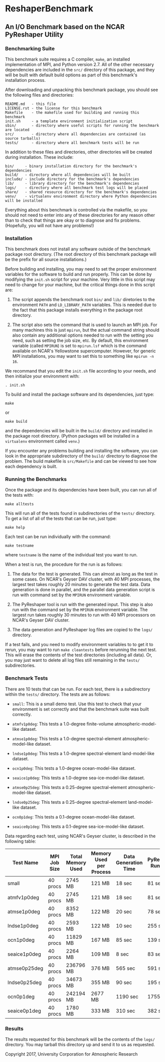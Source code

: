 # ReshaperBenchmark

## An I/O Benchmark based on the NCAR PyReshaper Utility

### Benchmarking Suite 

This benchmark suite requires a C compiler, `make`, an installed implementation of MPI, and
Python version 2.7.  All of the other necessary dependencies are included in the `src/`
directory of this package, and they will be built with default build options as part of this
benchmark's installation process.

After downloading and unpacking this benchmark package, you should see the following files and
directories:

    README.md   - this file
    LICENSE.rst - the license for this benchmark
    Makefile    - the makefile used for building and running this benchmark
    init.sh     - a template environment initialization script
    sbin/       - directory where useful scripts for running the benchmark are located
    src/        - directory where all dependencies are contained (as source tarballs)
    tests/      - directory where all benchmark tests will be run

In addition to these files and directories, other directories will be created during installation.
These include:

    bin/     - binary installation directory for the benchmark's dependencies
    build/   - directory where all dependencies will be built
    include/ - include directory for the benchmark's dependencies
    lib/     - library directory for the benchmark's dependencies
    logs/    - directory where all benchmark test logs will be placed
    share/   - shared resource directory for the benchmark's dependencies
    venv/    - virtualenv environment directory where Python dependencies will be installed

Everything about this benchmark is controlled via the makefile, so you should not need to enter
into any of these directories for any reason other than to check that things are okay or to 
diagnose and fix problems.  (Hopefully, you will not have any problems!)

### Installation

This benchmark does not install any software outside of the benchmark package root directory.
(The root directory of this benchmark package will be the prefix for all source installations.)

Before building and installing, you may need to set the proper environment variables for the
software to build and run properly.  This can be done by modifying the `init.sh` script
for your machine.  Very little in this script may need to change for your machine, but the
critical things done in this script are:

1. The script appends the benchmark root `bin/` and `lib/` diretories to the environment `PATH` and
`LD_LIBRARY_PATH` variables.  This is needed due to the fact that this package installs everything
in the package root directory.

2. The script also sets the command that is used to launch an MPI job.  For many machines this
is just `mpirun`, but the actual command string should also contain any additional options needed
to run with the setting you need, such as setting the job size, etc.  By default, this environment
variable (called `MPIRUN`) is set to `mpirun.lsf` which is the command available on NCAR's Yellowstone
supercomputer.  However, for generic MPI installations, you may want to set this to something like 
`mpirun -n 16`.

We recommand that you edit the `init.sh` file according to your needs, and then initialize your environment with:

    . init.sh

To build and install the package software and its dependencies, just type:

    make

or

    make build

and the dependencies will be built in the `build/` directory and installed in the package
root directory.  (Python packages will be installed in a `virtualenv` environment called
`venv`.)

If you encounter any problems building and installing the software, you can look in the
appropriate subdirectory of the `build/` directory to diagnose the problem.  The build
makefile is `src/Makefile` and can be viewed to see how each dependency is built.

### Running the Benchmarks

Once the package and its dependencies have been built, you can run all of the tests with:

    make alltests

This will run all of the tests found in subdirectories of the `tests/` directory.  To get
a list of all of the tests that can be run, just type:

    make help

Each test can be run individually with the command:

    make testname

where `testname` is the name of the individual test you want to run.

When a test is run, the procedure for the run is as follows:

1. The data for the test is generated.  This can almost as long as the test in some cases.
On NCAR's Geyser DAV cluster, with 40 MPI processes, the largest test takes roughly 
20 minutes to generate the test data.  Data generation is done in parallel, and the parallel
data generation script is run with command set by the `MPIRUN` environment variable.

2. The PyReshaper tool is run with the generated input.  This step is also run with the command
set by the `MPIRUN` environment variable.  The largest run takes roughly 30 minutes to run with
40 MPI processors on NCAR's Geyser DAV cluster.

3. The data generation and PyReshaper log files are copied to the `logs/` directory.

If a test fails, and you need to modify environment variables to to get it to rerun, you may
want to run `make cleantests` before rerunning the next test.  This will erase the contents of
the test directories (including all data).  Or, you may just want to delete all log files still
remaining in the `tests/` subdirectories.

### Benchmark Tests

There are 10 tests that can be run.  For each test, there is a subdirectory within the `tests/`
directory.  The tests are as follows:

- `small`: This is a small demo test.  Use this test to check that your environment is set
correctly and that the benchmark suite was built correctly.

- `atmfv1p0deg`: This tests a 1.0-degree finite-volume atmospheric-model-like dataset.

- `atmse1p0deg`: This tests a 1.0-degree spectral-element atmospheric-model-like dataset.

- `lndse1p0deg`: This tests a 1.0-degree spectral-element land-model-like dataset.

- `ocn1p0deg`: This tests a 1.0-degree ocean-model-like dataset.

- `seaice1p0deg`: This tests a 1.0-degree sea-ice-model-like dataset.

- `atmse0p25deg`: This tests a 0.25-degree spectral-element atmospheric-model-like dataset.

- `lndse0p25deg`: This tests a 0.25-degree spectral-element land-model-like dataset.

- `ocn0p1deg`: This tests a 0.1-degree ocean-model-like dataset.

- `seaice0p1deg`: This tests a 0.1-degree sea-ice-model-like dataset.

Data regarding each test, using NCAR's Geyser cluster, is described in the following table:

| Test Name    | MPI Job Size | Total Memory Used | Memory Used per Process | Data Generation Time | PyReshaper Run Time | 
|--------------|--------------|-------------------|-------------------------|----------------------|---------------------|
| small        | 40 procs     | 2745 MB           | 121 MB                  | 18 sec               | 81 sec              |
| atmfv1p0deg  | 40 procs     | 2745 MB           | 121 MB                  | 18 sec               | 81 sec              |
| atmse1p0deg  | 40 procs     | 8352 MB           | 122 MB                  | 20 sec               | 78 sec              |
| lndse1p0deg  | 40 procs     | 2593 MB           | 122 MB                  | 10 sec               | 255 sec             |
| ocn1p0deg    | 40 procs     | 11829 MB          | 167 MB                  | 85 sec               | 139 sec             |
| seaice1p0deg | 40 procs     | 2264 MB           | 109 MB                  | 8 sec                | 83 sec              |
| atmse0p25deg | 40 procs     | 236796 MB         | 376 MB                  | 565 sec              | 591 sec             |
| lndse0p25deg | 40 procs     | 34673 MB          | 355 MB                  | 90 sec               | 195 sec             |
| ocn0p1deg    | 40 procs     | 242194 MB         | 2677 MB                 | 1190 sec             | 1755 sec            |
| seaice0p1deg | 40 procs     | 1780 MB           | 333 MB                  | 310 sec              | 382 sec             |

### Results

The results requested for this benchmark will be the contents of the `logs/` directory.  You
may tarball this directory up and send it to us as requested. 



Copyright 2017, University Corporation for Atmospheric Research
